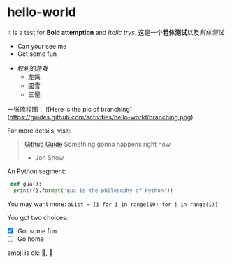 # hello-world


It is a test for **Bold attemption** and *Italic trys*.
这是一个**粗体测试**以及*斜体测试*

 
* Can your see me
* Get some fun

    

- 权利的游戏
  - 龙妈
  - 囧雪
  - 三傻

 一张流程图：
 ![Here is the pic of branching]
 (https://guides.github.com/activities/hello-world/branching.png)

 For more details, visit:
 > [Github Guide](https://zhuanlan.zhihu.com/passer])
 > Something gonna happens right now.
 > - Jon Snow

An Python segment:
```python
 def gua():
  print({}.format('gua is the philosophy of Python'))
```  

You may want more: `aList = [i for i in range(10) for j in range(i)]`

You got two choices:
- [x] Got some fun
- [ ]  Go home 

emoji is ok: :camel:, :monkey:
